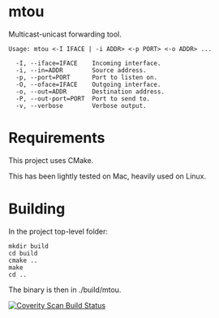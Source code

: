 mtou
=============

Multicast-unicast forwarding tool.

```
Usage: mtou <-I IFACE | -i ADDR> <-p PORT> <-o ADDR> ...

  -I, --iface=IFACE    Incoming interface.
  -i, --in=ADDR        Source address.
  -p, --port=PORT      Port to listen on.
  -O, --oface=IFACE    Outgoing interface.
  -o, --out=ADDR       Destination address.
  -P, --out-port=PORT  Port to send to.
  -v, --verbose        Verbose output.
```

Requirements
=============

This project uses CMake.

This has been lightly tested on Mac, heavily used on Linux.

Building
=============

In the project top-level folder:

    mkdir build
    cd build
    cmake ..
    make
    cd ..

The binary is then in ./build/mtou.

<a href="https://scan.coverity.com/projects/sitbon-mtou">
  <img alt="Coverity Scan Build Status"
       src="https://scan.coverity.com/projects/12210/badge.svg"/>
</a>
